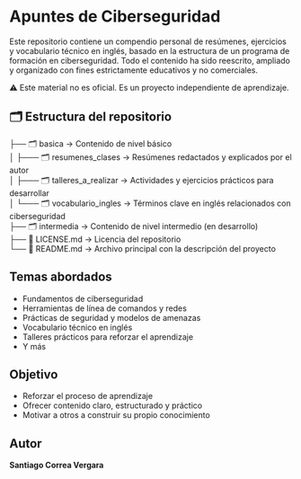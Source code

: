 # Apuntes de Ciberseguridad

Este repositorio contiene un compendio personal de resúmenes, ejercicios y vocabulario técnico en inglés, basado en la estructura de un programa de formación en ciberseguridad. Todo el contenido ha sido reescrito, ampliado y organizado con fines estrictamente educativos y no comerciales.

⚠️ Este material no es oficial. Es un proyecto independiente de aprendizaje.

## 🗂 Estructura del repositorio

├── 🗂 basica                       → Contenido de nivel básico  
│   ├─── 🗂 resumenes_clases        → Resúmenes redactados y explicados por el autor  
│   ├─── 🗂 talleres_a_realizar     → Actividades y ejercicios prácticos para desarrollar  
│   └─── 🗂 vocabulario_ingles      → Términos clave en inglés relacionados con ciberseguridad  
├── 🗂 intermedia                  → Contenido de nivel intermedio (en desarrollo)  
├── 📄 LICENSE.md                  → Licencia del repositorio  
└── 📄 README.md                   → Archivo principal con la descripción del proyecto


## Temas abordados

- Fundamentos de ciberseguridad  
- Herramientas de línea de comandos y redes  
- Prácticas de seguridad y modelos de amenazas  
- Vocabulario técnico en inglés  
- Talleres prácticos para reforzar el aprendizaje
- Y más

## Objetivo

- Reforzar el proceso de aprendizaje  
- Ofrecer contenido claro, estructurado y práctico  
- Motivar a otros a construir su propio conocimiento

## Autor

**Santiago Correa Vergara**  
